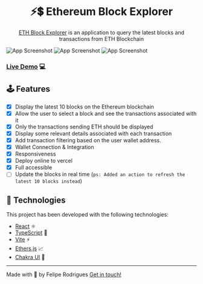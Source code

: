<h1 align="center">
    ⚡💲 Ethereum Block Explorer
</h1>

<p align="center">
  <a href="https://eth-block-explorer-ten.vercel.app/">ETH Block Explorer</a> is an application to query the latest blocks and transactions from ETH Blockchain
</p>

![App Screenshot](https://res.cloudinary.com/dwrddgz8s/image/upload/v1647317184/eth-explorer-login.png) 
![App Screenshot](https://res.cloudinary.com/dwrddgz8s/image/upload/v1647317184/eth-explorer-home.png)
![App Screenshot](https://res.cloudinary.com/dwrddgz8s/image/upload/v1647317432/eth-explorer-transactions.png)

### [Live Demo](https://eth-block-explorer-ten.vercel.app/) 💻

## 🕹 Features
- [x] Display the latest 10 blocks on the Ethereum blockchain
- [x] Allow the user to select a block and see the transactions associated with it
- [x] Only the transactions sending ETH should be displayed
- [x] Display some relevant details associated with each transaction
- [x] Add transaction filtering based on the user wallet address.
- [x] Wallet Connection & Integration
- [x] Responsiveness
- [x] Deploy online to vercel
- [x] Full accessible 
- [ ] Update the blocks in real time (`ps: Added an action to refresh the latest 10 blocks instead`)

## 🚀 Technologies

This project has been developed with the following technologies:

- [React](https://reactjs.org/) ⚛
- [TypeScript](https://www.typescriptlang.org/) 💙
- [Vite](https://vitejs.dev/) ⚡️
- [Ethers.js](https://docs.ethers.io/v5/) 📈
- [Chakra UI](https://chakra-ui.com/) 💅

---

Made with 🖤 by Felipe Rodrigues [Get in touch!](https://www.linkedin.com/in/feliperodriguess/)
